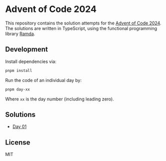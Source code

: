 # Advent of Code 2024

This repository contains the solution attempts for the [Advent of Code 2024](https://adventofcode.com/).
The solutions are written in TypeScript, using the functional programming library [Ramda](https://ramdajs.com/docs).

## Development

Install dependencies via:
```bash
pnpm install
```

Run the code of an individual day by:
```bash
pnpm day-xx
```

Where `xx` is the day number (including leading zero).

## Solutions

- [Day 01](src/day-01/main.ts)

## License
MIT
